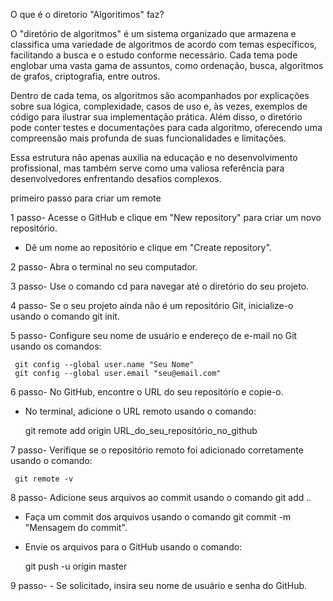 O que é o diretorio "Algoritimos" faz?

O "diretório de algoritmos" é um sistema organizado que armazena e classifica uma variedade de algoritmos de acordo com temas específicos, facilitando a busca e o estudo conforme necessário. Cada tema pode englobar uma vasta gama de assuntos, como ordenação, busca, algoritmos de grafos, criptografia, entre outros.

Dentro de cada tema, os algoritmos são acompanhados por explicações sobre sua lógica, complexidade, casos de uso e, às vezes, exemplos de código para ilustrar sua implementação prática. Além disso, o diretório pode conter testes e documentações para cada algoritmo, oferecendo uma compreensão mais profunda de suas funcionalidades e limitações. 

Essa estrutura não apenas auxilia na educação e no desenvolvimento profissional, mas também serve como uma valiosa referência para desenvolvedores enfrentando desafios complexos.

primeiro passo para criar um remote 

1 passo- Acesse o GitHub e clique em "New repository" para criar um novo repositório.
   - Dê um nome ao repositório e clique em "Create repository".


2 passo- Abra o terminal no seu computador.

3 passo- Use o comando cd para navegar até o diretório do seu projeto.

4 passo- Se o seu projeto ainda não é um repositório Git, inicialize-o usando o comando git init.

5 passo- Configure seu nome de usuário e endereço de e-mail no Git usando os comandos:
     
     git config --global user.name "Seu Nome"
     git config --global user.email "seu@email.com"

6 passo- No GitHub, encontre o URL do seu repositório e copie-o.
   - No terminal, adicione o URL remoto usando o comando:
     
     git remote add origin URL_do_seu_repositório_no_github

7 passo- Verifique se o repositório remoto foi adicionado corretamente usando o comando:
     
     git remote -v

8 passo- Adicione seus arquivos ao commit usando o comando git add ..
   - Faça um commit dos arquivos usando o comando git commit -m "Mensagem do commit".
   - Envie os arquivos para o GitHub usando o comando:
     
     git push -u origin master

9 passo-    - Se solicitado, insira seu nome de usuário e senha do GitHub.
